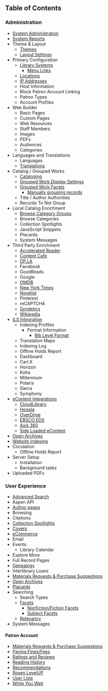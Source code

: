 ## Table of Contents
### Administration
  - [System Administration](/Admin/HelpManual?page=System-Administration)
  - [System Reports](/Admin/HelpManual?page=System-Reports)
  - Theme & Layout
    - [Themes](/Admin/HelpManual?page=Themes)
    - [Layout Settings](/Admin/HelpManual?page=Layout-Settings)
  - Primary Configuration
    - [Library Systems](/Admin/HelpManual?page=Library-Systems)
      - [Menu Links](/Admin/HelpManual?page=Menu-Links)
    - [Locations](/Admin/HelpManual?page=Library-Systems-Locations)
    - [IP Addresses](/Admin/HelpManual?page=Location-IP-Addresses)
    - Host Information
    - Block Patron Account Linking
    - Patron Types
    - Account Profiles
  - Web Builder
    - Basic Pages
    - Custom Pages
    - Web Resources
    - Staff Members
    - Images
    - PDFs
    - Audiences
    - Categories
  - Languages and Translations
    - Languages
    - [Translations](/Admin/HelpManual?page=Translations)
  - Catalog / Grouped Works
    - [Cataloging](/Admin/HelpManual?page=Cataloging)
    - [Grouped Work Display Settings](/Admin/HelpManual?page=Grouped-Work-Display-Settings)
    - [Grouped Work Facets](/Admin/HelpManual?page=Grouped-Work-Facets)
      - [Manually grouping records](/Admin/HelpManual?page=Manually-grouping-records)
    - Title / Author Authorities
    - Records To Not Group
  - Local Catalog Enrichment
    - [Browse Category Groups](/Admin/HelpManual?page=Browse-Category-Groups)
    - Browse Categories
    - Collection Spotlights
    - JavaScript Snippets
    - Placards
    - System Messages
  - Third Party Enrichment
    - [Accelerated Reader](/Admin/HelpManual?page=Accelerated-Reader)
    - [Content Cafe](/Admin/HelpManual?page=Content-Cafe)
    - [DP.LA](/Admin/HelpManual?page=DPLA)
    - Facebook
    - GoodReads
    - Google
    - [OMDB](/Admin/HelpManual?page=OMDB)
    - [New York Times](/Admin/HelpManual?page=New-York-Times)
    - [Novelist](/Admin/HelpManual?page=Novelist)
    - Pinterest
    - reCAPTCHA
    - [Syndetics](/Admin/HelpManual?page=Syndetics)
    - [Wikipedia](/Admin/HelpManual?page=Wikipedia)
  - [ILS Integration](/Admin/HelpManual?page=ILS-Integration)
    - Indexing Profiles
      - Format Information
        - [Bib Level Format](/Admin/HelpManual?page=Bib-Level-Format)
    - Translation Maps
    - Indexing Log
    - Offline Holds Report
    - Dashboard
    - Carl.X
    - Horizon
    - Koha
    - Millennium
    - Polaris
    - Sierra
    - Symphony
  - [eContent Integrations](/Admin/HelpManual?page=eContent-Integrations)
    - [CloudLibrary](/Admin/HelpManual?page=Cloud-Library)
    - [Hoopla](/Admin/HelpManual?page=Hoopla)
    - [OverDrive](/Admin/HelpManual?page=Overdrive)
    - [EBSCO EDS](/Admin/HelpManual?page=EBSCO-EDS)
    - [Axis 360](/Admin/HelpManual?page=Axis-360)
    - [Side Loaded eContent](/Admin/HelpManual?page=Side-Loaded-eContent)
  - [Open Archives](/Admin/HelpManual?page=Open-Archives)
  - [Website Indexing](/Admin/HelpManual?page=Website-Indexing)
  - Circulation
    - Offline Holds Report
  - Server Setup
    - Installation
    - Background tasks
  - Uploaded PDFs
  
### User Experience
- [Advanced Search](/Admin/HelpManual?page=Advanced%20Search)
- Aspen API
- [Author pages](/Admin/HelpManual?page=Author-Pages)
- Browsing
- Citations
- [Collection Spotlights](/Admin/HelpManual?page=Collection-Spotlights)
- [Covers](/Admin/HelpManual?page=Cover-Images)
- [eCommerce](/Admin/HelpManual?page=eCommerce)
- Email
- Events
  - Library Calendar
- Explore More
- Full Record Pages
- [Genealogy](/Admin/HelpManual?page=Genealogy)
- Interlibrary Loans
- [Materials Requests & Purchase Suggestions](/Admin/HelpManual?page=Materials-Requests-Purchase-Suggestions)
- [Open Archives](/Admin/HelpManual?page=Open-Archives)
- [Placards](/Admin/HelpManual?page=Placards)
- Searching
  - Search Types
  - [Facets](/Admin/HelpManual?page=Facets)
    - [Nonfiction/Fiction Facets](/Admin/HelpManual?page=Literary-Forms)
    - [Subject Facets](/Admin/HelpManual?page=Subject-Facets)
  - [Relevancy](/Admin/HelpManual?page=Search-Relevancy)
- System Messages
#### Patron Account
  - [Materials Requests & Purchase Suggestions](/Admin/HelpManual?page=Materials-Requests-Purchase-Suggestions)
  - [Paying Fines/Fees](/Admin/HelpManual?page=eCommerce)
  - [Ratings and Reviews](/Admin/HelpManual?page=Ratings-And-Reviews)
  - [Reading History](/Admin/HelpManual?page=Reading-History)
  - [Recommendations](/Admin/HelpManual?page=Recommendations)
  - [Rosen LevelUP](/Admin/HelpManual?page=Rosen-LevelUP)
  - [User Lists](/Admin/HelpManual?page=User-Lists)
  - [While You Wait](/Admin/HelpManual?page=While-You-Wait)
